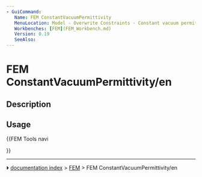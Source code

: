 ```yaml
---
- GuiCommand:
   Name: FEM ConstantVacuumPermittivity
   MenuLocation: Model - Overwrite Constraints - Constant vacuum permittivity
   Workbenches: [FEM](FEM_Workbench.md)
   Version: 0.19
   SeeAlso: 
---
```


# FEM ConstantVacuumPermittivity/en

## Description

## Usage





{{FEM Tools navi

}}



---
⏵ [documentation index](../README.md) > [FEM](Category_FEM.md) > FEM ConstantVacuumPermittivity/en
